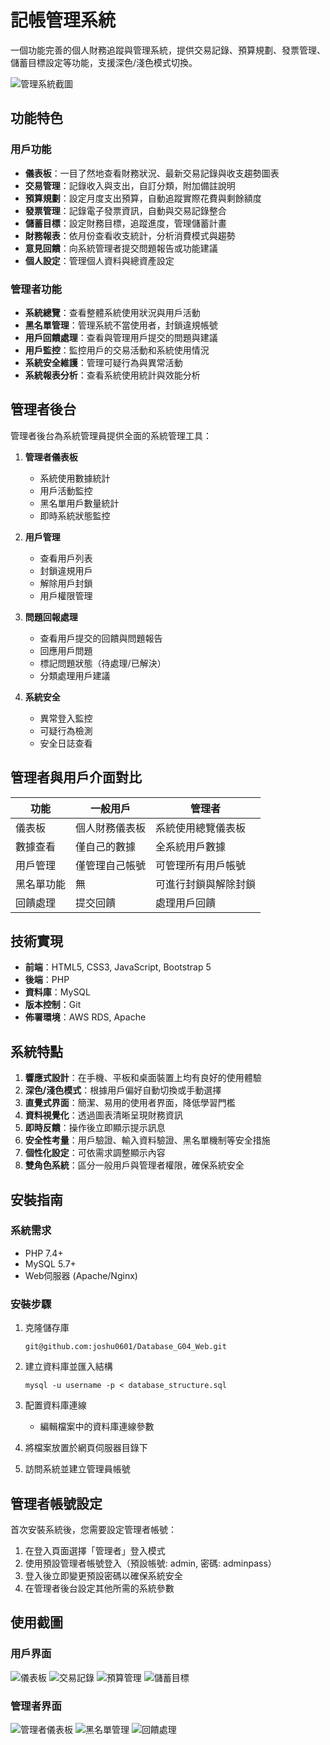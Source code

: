 # 記帳管理系統

一個功能完善的個人財務追蹤與管理系統，提供交易記錄、預算規劃、發票管理、儲蓄目標設定等功能，支援深色/淺色模式切換。

![管理系統截圖](screenshots/dashboard.png)

## 功能特色

### 用戶功能
- **儀表板**：一目了然地查看財務狀況、最新交易記錄與收支趨勢圖表
- **交易管理**：記錄收入與支出，自訂分類，附加備註說明
- **預算規劃**：設定月度支出預算，自動追蹤實際花費與剩餘額度
- **發票管理**：記錄電子發票資訊，自動與交易記錄整合
- **儲蓄目標**：設定財務目標，追蹤進度，管理儲蓄計畫
- **財務報表**：依月份查看收支統計，分析消費模式與趨勢
- **意見回饋**：向系統管理者提交問題報告或功能建議
- **個人設定**：管理個人資料與總資產設定

### 管理者功能
- **系統總覽**：查看整體系統使用狀況與用戶活動
- **黑名單管理**：管理系統不當使用者，封鎖違規帳號
- **用戶回饋處理**：查看與管理用戶提交的問題與建議
- **用戶監控**：監控用戶的交易活動和系統使用情況
- **系統安全維護**：管理可疑行為與異常活動
- **系統報表分析**：查看系統使用統計與效能分析

## 管理者後台

管理者後台為系統管理員提供全面的系統管理工具：

1. **管理者儀表板**
   - 系統使用數據統計
   - 用戶活動監控
   - 黑名單用戶數量統計
   - 即時系統狀態監控

2. **用戶管理**
   - 查看用戶列表
   - 封鎖違規用戶
   - 解除用戶封鎖
   - 用戶權限管理

3. **問題回報處理**
   - 查看用戶提交的回饋與問題報告
   - 回應用戶問題
   - 標記問題狀態（待處理/已解決）
   - 分類處理用戶建議

4. **系統安全**
   - 異常登入監控
   - 可疑行為檢測
   - 安全日誌查看

## 管理者與用戶介面對比

| 功能 | 一般用戶 | 管理者 |
|------|---------|--------|
| 儀表板 | 個人財務儀表板 | 系統使用總覽儀表板 |
| 數據查看 | 僅自己的數據 | 全系統用戶數據 |
| 用戶管理 | 僅管理自己帳號 | 可管理所有用戶帳號 |
| 黑名單功能 | 無 | 可進行封鎖與解除封鎖 |
| 回饋處理 | 提交回饋 | 處理用戶回饋 |

## 技術實現

- **前端**：HTML5, CSS3, JavaScript, Bootstrap 5
- **後端**：PHP
- **資料庫**：MySQL
- **版本控制**：Git
- **佈署環境**：AWS RDS, Apache

## 系統特點

1. **響應式設計**：在手機、平板和桌面裝置上均有良好的使用體驗
2. **深色/淺色模式**：根據用戶偏好自動切換或手動選擇
3. **直覺式界面**：簡潔、易用的使用者界面，降低學習門檻
4. **資料視覺化**：透過圖表清晰呈現財務資訊
5. **即時反饋**：操作後立即顯示提示訊息
6. **安全性考量**：用戶驗證、輸入資料驗證、黑名單機制等安全措施
7. **個性化設定**：可依需求調整顯示內容
8. **雙角色系統**：區分一般用戶與管理者權限，確保系統安全

## 安裝指南

### 系統需求
- PHP 7.4+
- MySQL 5.7+
- Web伺服器 (Apache/Nginx)

### 安裝步驟

1. 克隆儲存庫
   ```
   git@github.com:joshu0601/Database_G04_Web.git
   ```

2. 建立資料庫並匯入結構
   ```
   mysql -u username -p < database_structure.sql
   ```

3. 配置資料庫連線
   - 編輯檔案中的資料庫連線參數

4. 將檔案放置於網頁伺服器目錄下

5. 訪問系統並建立管理員帳號

## 管理者帳號設定

首次安裝系統後，您需要設定管理者帳號：

1. 在登入頁面選擇「管理者」登入模式
2. 使用預設管理者帳號登入（預設帳號: admin, 密碼: adminpass）
3. 登入後立即變更預設密碼以確保系統安全
4. 在管理者後台設定其他所需的系統參數

## 使用截圖

### 用戶界面
![儀表板](screenshots/dashboard.png)
![交易記錄](screenshots/transactions.png)
![預算管理](screenshots/budget.png)
![儲蓄目標](screenshots/saving_goals.png)

### 管理者界面
![管理者儀表板](screenshots/admin_dashboard.png)
![黑名單管理](screenshots/blacklist_management.png)
![回饋處理](screenshots/feedback_management.png)



